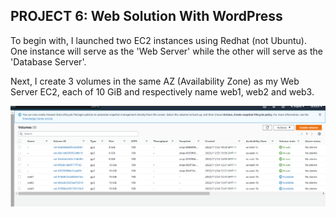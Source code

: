 ## PROJECT 6: Web Solution With WordPress

To begin with, I launched two EC2 instances using Redhat (not Ubuntu). One instance will serve as the 'Web Server' while the other will serve as the 'Database Server'.

Next, I create 3 volumes in the same AZ (Availability Zone) as my Web Server EC2, each of 10 GiB and respectively name web1, web2 and web3.

![](./images/volumes.PNG)